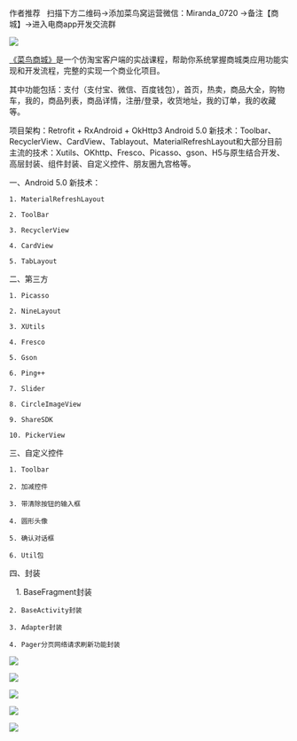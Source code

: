 作者推荐
 
扫描下方二维码→添加菜鸟窝运营微信：Miranda_0720 →备注【商城】→进入电商app开发交流群

![](https://raw.githubusercontent.com/angelOnly/CNiao5Shop/master/WechatIMG102.png)


[《菜鸟商城》](http://www.cniao5.com/course/10073)是一个仿淘宝客户端的实战课程，帮助你系统掌握商城类应用功能实现和开发流程，完整的实现一个商业化项目。

其中功能包括：支付（支付宝、微信、百度钱包），首页，热卖，商品大全，购物车，我的，商品列表，商品详情，注册/登录，收货地址，我的订单，我的收藏等。

项目架构：Retrofit + RxAndroid + OkHttp3
Android 5.0 新技术：Toolbar、RecyclerView、CardView、Tablayout、MaterialRefreshLayout和大部分目前主流的技术：Xutils、OKhttp、Fresco、Picasso、gson、H5与原生结合开发、高层封装、组件封装、自定义控件、朋友圈九宫格等。

一、Android 5.0 新技术：

    1. MaterialRefreshLayout

    2. ToolBar

    3. RecyclerView

    4. CardView

    5. TabLayout

二、第三方

    1. Picasso

    2. NineLayout

    3. XUtils

    4. Fresco

    5. Gson

    6. Ping++

    7. Slider

    8. CircleImageView

    9. ShareSDK

    10. PickerView

三、自定义控件    

    1. Toolbar

    2. 加减控件

    3. 带清除按钮的输入框

    4. 圆形头像

    5. 确认对话框

    6. Util包

四、封装

    1. BaseFragment封装
    
    2. BaseActivity封装

    3. Adapter封装

    4. Pager分页网络请求刷新功能封装

![](https://raw.githubusercontent.com/angelOnly/CNiao5Shop/master/demo6.gif)

![](https://raw.githubusercontent.com/angelOnly/CNiao5Shop/master/demo2.gif)

![](https://raw.githubusercontent.com/angelOnly/CNiao5Shop/master/demo3.gif)

![](https://raw.githubusercontent.com/angelOnly/CNiao5Shop/master/demo4.gif)

![](https://raw.githubusercontent.com/angelOnly/CNiao5Shop/master/demo5.gif)
